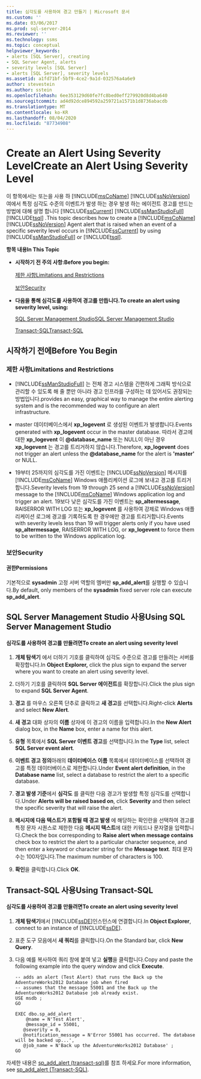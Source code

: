```yaml
---
title: 심각도를 사용하여 경고 만들기 | Microsoft 문서
ms.custom: ''
ms.date: 03/06/2017
ms.prod: sql-server-2014
ms.reviewer: ''
ms.technology: ssms
ms.topic: conceptual
helpviewer_keywords:
- alerts [SQL Server], creating
- SQL Server Agent, alerts
- severity levels [SQL Server]
- alerts [SQL Server], severity levels
ms.assetid: a1fd71bf-5bf9-4ce2-9a1d-032576a4a6e9
author: stevestein
ms.author: sstein
ms.openlocfilehash: 6ee353129d60fe7fc8bed0eff279920d8d4ba640
ms.sourcegitcommit: ad4d92dce894592a259721a1571b1d8736abacdb
ms.translationtype: MT
ms.contentlocale: ko-KR
ms.lasthandoff: 08/04/2020
ms.locfileid: "87734908"
---
```

# <a name="create-an-alert-using-severity-level"></a><span data-ttu-id="2d251-102">Create an Alert Using Severity Level</span><span class="sxs-lookup"><span data-stu-id="2d251-102">Create an Alert Using Severity Level</span></span>
  <span data-ttu-id="2d251-103">이 항목에서는 또는을 사용 하 [!INCLUDE[msCoName](../../includes/msconame-md.md)] [!INCLUDE[ssNoVersion](../../includes/ssnoversion-md.md)] 여에서 특정 심각도 수준의 이벤트가 발생 하는 경우 발생 하는 에이전트 경고를 만드는 방법에 대해 설명 합니다 [!INCLUDE[ssCurrent](../../includes/sscurrent-md.md)] [!INCLUDE[ssManStudioFull](../../includes/ssmanstudiofull-md.md)] [!INCLUDE[tsql](../../includes/tsql-md.md)] .</span><span class="sxs-lookup"><span data-stu-id="2d251-103">This topic describes how to create a [!INCLUDE[msCoName](../../includes/msconame-md.md)] [!INCLUDE[ssNoVersion](../../includes/ssnoversion-md.md)] Agent alert that is raised when an event of a specific severity level occurs in [!INCLUDE[ssCurrent](../../includes/sscurrent-md.md)] by using [!INCLUDE[ssManStudioFull](../../includes/ssmanstudiofull-md.md)] or [!INCLUDE[tsql](../../includes/tsql-md.md)].</span></span>  
  
 <span data-ttu-id="2d251-104">**항목 내용**</span><span class="sxs-lookup"><span data-stu-id="2d251-104">**In This Topic**</span></span>  
  
-   <span data-ttu-id="2d251-105">**시작하기 전 주의 사항:**</span><span class="sxs-lookup"><span data-stu-id="2d251-105">**Before you begin:**</span></span>  
  
     [<span data-ttu-id="2d251-106">제한 사항</span><span class="sxs-lookup"><span data-stu-id="2d251-106">Limitations and Restrictions</span></span>](#Restrictions)  
  
     [<span data-ttu-id="2d251-107">보안</span><span class="sxs-lookup"><span data-stu-id="2d251-107">Security</span></span>](#Security)  
  
-   <span data-ttu-id="2d251-108">**다음을 통해 심각도를 사용하여 경고를 만듭니다.**</span><span class="sxs-lookup"><span data-stu-id="2d251-108">**To create an alert using severity level, using:**</span></span>  
  
     [<span data-ttu-id="2d251-109">SQL Server Management Studio</span><span class="sxs-lookup"><span data-stu-id="2d251-109">SQL Server Management Studio</span></span>](#SSMSProcedure)  
  
     [<span data-ttu-id="2d251-110">Transact-SQL</span><span class="sxs-lookup"><span data-stu-id="2d251-110">Transact-SQL</span></span>](#TsqlProcedure)  
  
##  <a name="before-you-begin"></a><a name="BeforeYouBegin"></a> <span data-ttu-id="2d251-111">시작하기 전에</span><span class="sxs-lookup"><span data-stu-id="2d251-111">Before You Begin</span></span>  
  
###  <a name="limitations-and-restrictions"></a><a name="Restrictions"></a> <span data-ttu-id="2d251-112">제한 사항</span><span class="sxs-lookup"><span data-stu-id="2d251-112">Limitations and Restrictions</span></span>  
  
-   [!INCLUDE[ssManStudioFull](../../includes/ssmanstudiofull-md.md)] <span data-ttu-id="2d251-113">는 전체 경고 시스템을 간편하게 그래픽 방식으로 관리할 수 있도록 해 줄 뿐만 아니라 경고 인프라를 구성하는 데 있어서도 권장되는 방법입니다.</span><span class="sxs-lookup"><span data-stu-id="2d251-113">provides an easy, graphical way to manage the entire alerting system and is the recommended way to configure an alert infrastructure.</span></span>  
  
-   <span data-ttu-id="2d251-114">master 데이터베이스에서 **xp_logevent** 로 생성된 이벤트가 발생합니다.</span><span class="sxs-lookup"><span data-stu-id="2d251-114">Events generated with **xp_logevent** occur in the master database.</span></span> <span data-ttu-id="2d251-115">따라서 경고에 대한 **xp_logevent** 이 **@database_name** 또는 NULL이 아닌 경우 **xp_logevent** 는 경고를 트리거하지 않습니다.</span><span class="sxs-lookup"><span data-stu-id="2d251-115">Therefore, **xp_logevent** does not trigger an alert unless the **@database_name** for the alert is **'master'** or NULL.</span></span>  
  
-   <span data-ttu-id="2d251-116">19부터 25까지의 심각도를 가진 이벤트는 [!INCLUDE[ssNoVersion](../../includes/ssnoversion-md.md)] 메시지를 [!INCLUDE[msCoName](../../includes/msconame-md.md)] Windows 애플리케이션 로그에 보내고 경고를 트리거합니다.</span><span class="sxs-lookup"><span data-stu-id="2d251-116">Severity levels from 19 through 25 send a [!INCLUDE[ssNoVersion](../../includes/ssnoversion-md.md)] message to the [!INCLUDE[msCoName](../../includes/msconame-md.md)] Windows application log and trigger an alert.</span></span> <span data-ttu-id="2d251-117">19보다 낮은 심각도를 가진 이벤트는 **sp_altermessage**, RAISERROR WITH LOG 또는 **xp_logevent** 를 사용하여 강제로 Windows 애플리케이션 로그에 경고를 기록하도록 한 경우에만 경고를 트리거합니다.</span><span class="sxs-lookup"><span data-stu-id="2d251-117">Events with severity levels less than 19 will trigger alerts only if you have used **sp_altermessage**, RAISERROR WITH LOG, or **xp_logevent** to force them to be written to the Windows application log.</span></span>  
  
###  <a name="security"></a><a name="Security"></a> <span data-ttu-id="2d251-118">보안</span><span class="sxs-lookup"><span data-stu-id="2d251-118">Security</span></span>  
  
####  <a name="permissions"></a><a name="Permissions"></a> <span data-ttu-id="2d251-119">권한</span><span class="sxs-lookup"><span data-stu-id="2d251-119">Permissions</span></span>  
 <span data-ttu-id="2d251-120">기본적으로 **sysadmin** 고정 서버 역할의 멤버만 **sp_add_alert**를 실행할 수 있습니다.</span><span class="sxs-lookup"><span data-stu-id="2d251-120">By default, only members of the **sysadmin** fixed server role can execute **sp_add_alert**.</span></span>  
  
##  <a name="using-sql-server-management-studio"></a><a name="SSMSProcedure"></a> <span data-ttu-id="2d251-121">SQL Server Management Studio 사용</span><span class="sxs-lookup"><span data-stu-id="2d251-121">Using SQL Server Management Studio</span></span>  
  
#### <a name="to-create-an-alert-using-severity-level"></a><span data-ttu-id="2d251-122">심각도를 사용하여 경고를 만들려면</span><span class="sxs-lookup"><span data-stu-id="2d251-122">To create an alert using severity level</span></span>  
  
1.  <span data-ttu-id="2d251-123">**개체 탐색기** 에서 더하기 기호를 클릭하여 심각도 수준으로 경고를 만들려는 서버를 확장합니다.</span><span class="sxs-lookup"><span data-stu-id="2d251-123">In **Object Explorer,** click the plus sign to expand the server where you want to create an alert using severity level.</span></span>  
  
2.  <span data-ttu-id="2d251-124">더하기 기호를 클릭하여 **SQL Server 에이전트**를 확장합니다.</span><span class="sxs-lookup"><span data-stu-id="2d251-124">Click the plus sign to expand **SQL Server Agent**.</span></span>  
  
3.  <span data-ttu-id="2d251-125">**경고** 를 마우스 오른쪽 단추로 클릭하고 **새 경고**를 선택합니다.</span><span class="sxs-lookup"><span data-stu-id="2d251-125">Right-click **Alerts** and select **New Alert**.</span></span>  
  
4.  <span data-ttu-id="2d251-126">**새 경고** 대화 상자의 **이름** 상자에 이 경고의 이름을 입력합니다.</span><span class="sxs-lookup"><span data-stu-id="2d251-126">In the **New Alert** dialog box, in the **Name** box, enter a name for this alert.</span></span>  
  
5.  <span data-ttu-id="2d251-127">**유형** 목록에서 **SQL Server 이벤트 경고**를 선택합니다.</span><span class="sxs-lookup"><span data-stu-id="2d251-127">In the **Type** list, select **SQL Server event alert**.</span></span>  
  
6.  <span data-ttu-id="2d251-128">**이벤트 경고 정의**아래의 **데이터베이스 이름** 목록에서 데이터베이스를 선택하여 경고를 특정 데이터베이스로 제한합니다.</span><span class="sxs-lookup"><span data-stu-id="2d251-128">Under **Event alert definition**, in the **Database name** list, select a database to restrict the alert to a specific database.</span></span>  
  
7.  <span data-ttu-id="2d251-129">**경고 발생 기준**에서 **심각도** 를 클릭한 다음 경고가 발생할 특정 심각도를 선택합니다.</span><span class="sxs-lookup"><span data-stu-id="2d251-129">Under **Alerts will be raised based on**, click **Severity** and then select the specific severity that will raise the alert.</span></span>  
  
8.  <span data-ttu-id="2d251-130">**메시지에 다음 텍스트가 포함될 때 경고 발생** 에 해당하는 확인란을 선택하여 경고를 특정 문자 시퀀스로 제한한 다음 **메시지 텍스트**에 대한 키워드나 문자열을 입력합니다.</span><span class="sxs-lookup"><span data-stu-id="2d251-130">Check the box corresponding to **Raise alert when message contains** check box to restrict the alert to a particular character sequence, and then enter a keyword or character string for the **Message text**.</span></span> <span data-ttu-id="2d251-131">최대 문자 수는 100자입니다.</span><span class="sxs-lookup"><span data-stu-id="2d251-131">The maximum number of characters is 100.</span></span>  
  
9. <span data-ttu-id="2d251-132">**확인**을 클릭합니다.</span><span class="sxs-lookup"><span data-stu-id="2d251-132">Click **OK**.</span></span>  
  
##  <a name="using-transact-sql"></a><a name="TsqlProcedure"></a> <span data-ttu-id="2d251-133">Transact-SQL 사용</span><span class="sxs-lookup"><span data-stu-id="2d251-133">Using Transact-SQL</span></span>  
  
#### <a name="to-create-an-alert-using-severity-level"></a><span data-ttu-id="2d251-134">심각도를 사용하여 경고를 만들려면</span><span class="sxs-lookup"><span data-stu-id="2d251-134">To create an alert using severity level</span></span>  
  
1.  <span data-ttu-id="2d251-135">**개체 탐색기**에서 [!INCLUDE[ssDE](../../includes/ssde-md.md)]인스턴스에 연결합니다.</span><span class="sxs-lookup"><span data-stu-id="2d251-135">In **Object Explorer**, connect to an instance of [!INCLUDE[ssDE](../../includes/ssde-md.md)].</span></span>  
  
2.  <span data-ttu-id="2d251-136">표준 도구 모음에서 **새 쿼리**를 클릭합니다.</span><span class="sxs-lookup"><span data-stu-id="2d251-136">On the Standard bar, click **New Query**.</span></span>  
  
3.  <span data-ttu-id="2d251-137">다음 예를 복사하여 쿼리 창에 붙여 넣고 **실행**을 클릭합니다.</span><span class="sxs-lookup"><span data-stu-id="2d251-137">Copy and paste the following example into the query window and click **Execute**.</span></span>  
  
    ```  
    -- adds an alert (Test Alert) that runs the Back up the AdventureWorks2012 Database job when fired   
    -- assumes that the message 55001 and the Back up the AdventureWorks2012 Database job already exist.  
    USE msdb ;  
    GO  
  
    EXEC dbo.sp_add_alert  
        @name = N'Test Alert',  
        @message_id = 55001,   
       @severity = 0,   
       @notification_message = N'Error 55001 has occurred. The database will be backed up...',   
       @job_name = N'Back up the AdventureWorks2012 Database' ;  
    GO  
    ```  
  
 <span data-ttu-id="2d251-138">자세한 내용은 [sp_add_alert &#40;transact-sql&#41;](/sql/relational-databases/system-stored-procedures/sp-add-alert-transact-sql)를 참조 하세요.</span><span class="sxs-lookup"><span data-stu-id="2d251-138">For more information, see [sp_add_alert &#40;Transact-SQL&#41;](/sql/relational-databases/system-stored-procedures/sp-add-alert-transact-sql).</span></span>  
  
  
